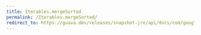 ```yaml
---
title: Iterables.mergeSorted
permalink: /Iterables.mergeSorted/
redirect_to: https://guava.dev/releases/snapshot-jre/api/docs/com/google/common/collect/Iterables.html#mergeSorted-java.lang.Iterable-java.util.Comparator-
---
```

